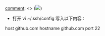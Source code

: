 [comment]: <> (![](http://sdtimes.com/wp-content/uploads/2014/08/0826.sdt-git-21.jpg))
  * 打开 vi ~/.ssh/config 写入以下内容：

host github.com hostname github.com port 22


[comment]: <tags> (git,ssh)
[comment]: <description> (git配置ssh端口)
[comment]: <title> (git 配置 ssh 端口)
[comment]: <author> (夏洛之枫)